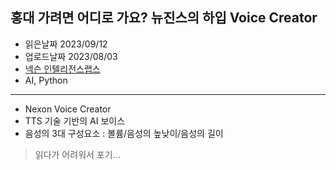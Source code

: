 ## 홍대 가려면 어디로 가요? 뉴진스의 하입 Voice Creator
- 읽은날짜 2023/09/12
- 업로드날짜 2023/08/03
- [넥슨 인텔리전스랩스](https://www.intelligencelabs.tech/f31f9eca-dda4-4be3-803b-ca17b2b999da)
- AI, Python
---
- Nexon Voice Creator
- TTS 기술 기반의 AI 보이스
- 음성의 3대 구성요소 : 볼륨/음성의 높낮이/음성의 길이
>읽다가 어려워서 포기...
